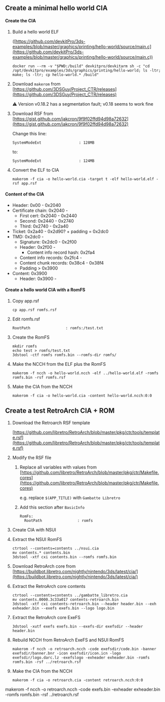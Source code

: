 ## Create a minimal hello world CIA

#### Create the CIA

1. Build a hello world ELF

   ([https://github.com/devkitPro/3ds-examples/blob/master/graphics/printing/hello-world/source/main.c](https://github.com/devkitPro/3ds-examples/blob/master/graphics/printing/hello-world/source/main.c))

   ```
   docker run --rm -v "$PWD:/build" devkitpro/devkitarm sh -c "cd /opt/devkitpro/examples/3ds/graphics/printing/hello-world; ls -ltr; make; ls -ltr; cp hello-world.* /build"
   ```

1. Download `makerom` from [https://github.com/3DSGuy/Project_CTR/releases](https://github.com/3DSGuy/Project_CTR/releases)

   ⚠ Version v0.18.2 has a segmentation fault; v0.18 seems to work fine

1. Download RSF from [https://gist.github.com/jakcron/9f9f02ffd94d98a72632](https://gist.github.com/jakcron/9f9f02ffd94d98a72632)

   Change this line:

   ```
   SystemModeExt                 : 128MB
   ```

   to:

   ```
   SystemModeExt                 : 124MB
   ```

1. Convert the ELF to CIA

   ```
   makerom -f cia -o hello-world.cia -target t -elf hello-world.elf -rsf app.rsf
   ```

#### Content of the CIA

- Header: 0x00 - 0x2040
- Certificate chain: 0x2040 -
  - First cert: 0x2040 - 0x2440
  - Second: 0x2440 - 0x2740
  - Third: 0x2740 - 0x2a40
- Ticket: 0x2a40 - 0x2d90? + padding = 0x2dc0
- TMD: 0x2dc0 -
  - Signature: 0x2dc0 - 0x2f00
  - Header: 0x2f00 -
    - Content info record hash: 0x2fa4
  - Content info records: 0x2fc4 -
  - Content chunk records: 0x38c4 - 0x38f4
  - Padding > 0x3900
- Content: 0x3900
  - Header: 0x3900 -

#### Create a hello world CIA with a RomFS

1. Copy app.rsf

   ```
   cp app.rsf romfs.rsf
   ```

1. Edit romfs.rsf

   ```
   RootPath                : romfs:/test.txt
   ```

1. Create the RomFS

   ```
   mkdir romfs
   echo test > romfs/test.txt
   3dstool -ctf romfs romfs.bin --romfs-dir romfs/
   ```

1. Make the NCCH from the ELF plus the RomFS

   ```
   makerom -f ncch -o hello-world.ncch -elf ../hello-world.elf -romfs romfs.bin -rsf romfs.rsf
   ```

1. Make the CIA from the NCCH

   ```
   makerom -f cia -o hello-world.cia -content hello-world.ncch:0:0
   ```

<!-- 1. Extract the previously-built CIA

   ```
   ctrtool --contents=contents ../hello-world.cia
   mv contents.* contents.bin
   3dstool -xtf cxi contents.bin --header header.bin --exh exheader.bin --exefs exefs.bin --logo logo.bin
   ```

1. Create a new CIA file

   ```
   makerom -f cia -o romfs.cia -code exefs.bin -romfs romfs.bin -exheader exheader.bin -rsf romfs.rsf
   ``` -->

## Create a test RetroArch CIA + ROM

1. Download the Retroarch RSF template

   [https://github.com/libretro/RetroArch/blob/master/pkg/ctr/tools/template.rsf](https://github.com/libretro/RetroArch/blob/master/pkg/ctr/tools/template.rsf)

1. Modify the RSF file

   1. Replace all variables with values from [https://github.com/libretro/RetroArch/blob/master/pkg/ctr/Makefile.cores](https://github.com/libretro/RetroArch/blob/master/pkg/ctr/Makefile.cores)

      e.g. replace `$(APP_TITLE)` with `Gambatte Libretro`

   1. Add this section after `BasicInfo`

      ```
      RomFs:
        RootPath                : romfs
      ```

1. Create CIA with NSUI

1. Extract the NSUI RomFS

   ```
   ctrtool --contents=contents ../nsui.cia
   mv contents.* contents.bin
   3dstool -xtf cxi contents.bin --romfs romfs.bin
   ```

1. Download RetroArch core from [https://buildbot.libretro.com/nightly/nintendo/3ds/latest/cia/](https://buildbot.libretro.com/nightly/nintendo/3ds/latest/cia/)

1. Extract the RetroArch core contents

   ```
   ctrtool --contents=contents ../gambatte_libretro.cia
   mv contents.0000.3c33a017 contents-retroarch.bin
   3dstool -xtf cxi contents-retroarch.bin --header header.bin --exh exheader.bin --exefs exefs.bin --logo logo.bin
   ```

1. Extract the RetroArch core ExeFS

   ```
   3dstool -xutf exefs exefs.bin --exefs-dir exefsdir --header header.bin
   ```

1. Rebuild NCCH from RetroArch ExeFS and NSUI RomFS

   ```
   makerom -f ncch -o retroarch.ncch -code exefsdir/code.bin -banner exefsdir/banner.bnr -icon exefsdir/icon.icn -logo exefsdir/logo.darc.lz -exefslogo -exheader exheader.bin -romfs romfs.bin -rsf ../retroarch.rsf
   ```

1. Make the CIA from the NCCH

   ```
   makerom -f cia -o retroarch.cia -content retroarch.ncch:0:0
   ```

makerom -f ncch -o retroarch.ncch -code exefs.bin -exheader exheader.bin -romfs romfs.bin -rsf ../retroarch.rsf

<!--  -->

<!-- Updates header, but .code is wrong -->
<!-- makerom -f ncch -o retroarch.ncch -code exefs.bin -exheader exheader.bin -romfs romfs.bin -rsf ../retroarch.rsf -->
<!-- Doesn't update header -->
<!-- 3dstool -ctf cxi newcxi.bin --header header.bin --exh exheader.bin --exefs exefs.bin --romfs romfs.bin -->
